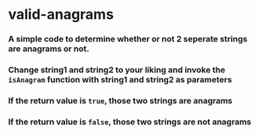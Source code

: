 # valid-anagrams
### A simple code to determine whether or not 2 seperate strings are anagrams or not.

### Change string1 and string2 to your liking and invoke the `isAnagram` function with string1 and string2 as parameters

### If the return value is `true`, those two strings are anagrams
### If the return value is `false`, those two strings are not anagrams